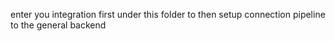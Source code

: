 enter you integration first under this folder to then setup connection pipeline to the general backend
